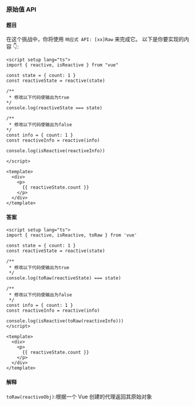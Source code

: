 ### 原始值 API

#### 题目

在这个挑战中，你将使用 `响应式 API: [xx]Raw` 来完成它。 以下是你要实现的内容 👇:

```vue
<script setup lang="ts">
import { reactive, isReactive } from "vue"

const state = { count: 1 }
const reactiveState = reactive(state)

/**
 * 修改以下代码使输出为true
*/
console.log(reactiveState === state)

/**
 * 修改以下代码使输出为false
*/
const info = { count: 1 }
const reactiveInfo = reactive(info)

console.log(isReactive(reactiveInfo))

</script>

<template>
  <div>
    <p>
      {{ reactiveState.count }}
    </p>
  </div>
</template>
```

#### 答案

```vue
<script setup lang="ts">
import { reactive, isReactive, toRaw } from 'vue'

const state = { count: 1 }
const reactiveState = reactive(state)

/**
 * 修改以下代码使输出为true
 */
console.log(toRaw(reactiveState) === state)

/**
 * 修改以下代码使输出为false
 */
const info = { count: 1 }
const reactiveInfo = reactive(info)

console.log(isReactive(toRaw(reactiveInfo)))
</script>

<template>
  <div>
    <p>
      {{ reactiveState.count }}
    </p>
  </div>
</template>
```

#### 解释

`toRaw(reactiveObj)`:根据一个 Vue 创建的代理返回其原始对象
